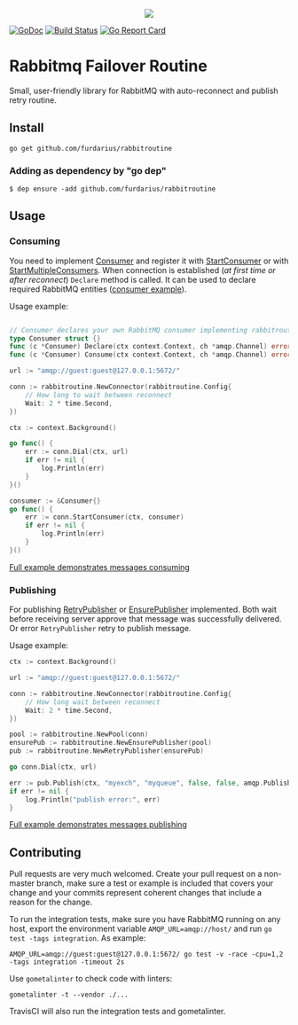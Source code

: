<p align="center"><img src="https://habrastorage.org/webt/59/e2/71/59e271948a792190098780.png"></p>

[![GoDoc](https://godoc.org/github.com/furdarius/rabbitroutine?status.svg)](https://godoc.org/github.com/furdarius/rabbitroutine)
[![Build Status](https://travis-ci.org/furdarius/rabbitroutine.svg?branch=master)](https://travis-ci.org/furdarius/rabbitroutine)
[![Go Report Card](https://goreportcard.com/badge/github.com/furdarius/rabbitroutine)](https://goreportcard.com/report/github.com/furdarius/rabbitroutine)

# Rabbitmq Failover Routine

Small, user-friendly library for RabbitMQ with auto-reconnect and publish retry routine.

## Install
```
go get github.com/furdarius/rabbitroutine
```

### Adding as dependency by "go dep"
```
$ dep ensure -add github.com/furdarius/rabbitroutine
```

## Usage


### Consuming
You need to implement [Consumer](https://godoc.org/github.com/furdarius/rabbitroutine#Consumer) and register
it with [StartConsumer](https://godoc.org/github.com/furdarius/rabbitroutine#Connector.StartConsumer)
or with [StartMultipleConsumers](https://godoc.org/github.com/furdarius/rabbitroutine#Connector.StartMultipleConsumers).
When connection is established (*at first time or after reconnect*) `Declare` method is called. It can be used to
declare required RabbitMQ entities ([consumer example](https://github.com/furdarius/rabbitroutine/blob/master/consumer_example_test.go)). 


Usage example:

```go

// Consumer declares your own RabbitMQ consumer implementing rabbitroutine.Consumer interface.
type Consumer struct {}
func (c *Consumer) Declare(ctx context.Context, ch *amqp.Channel) error {}
func (c *Consumer) Consume(ctx context.Context, ch *amqp.Channel) error {}

url := "amqp://guest:guest@127.0.0.1:5672/"

conn := rabbitroutine.NewConnector(rabbitroutine.Config{
    // How long to wait between reconnect
    Wait: 2 * time.Second,
})

ctx := context.Background()

go func() {
    err := conn.Dial(ctx, url)
    if err != nil {
    	log.Println(err)
    }
}()

consumer := &Consumer{}
go func() {
    err := conn.StartConsumer(ctx, consumer)
    if err != nil {
        log.Println(err)
    }
}()
```

[Full example demonstrates messages consuming](https://github.com/furdarius/rabbitroutine/blob/master/consumer_example_test.go)


### Publishing

For publishing [RetryPublisher](https://godoc.org/github.com/furdarius/rabbitroutine#RetryPublisher)
or [EnsurePublisher](https://godoc.org/github.com/furdarius/rabbitroutine#EnsurePublisher) implemented.
Both wait before receiving server approve that message was successfully delivered.
Or error `RetryPublisher` retry to publish message.

Usage example:
```go
ctx := context.Background()

url := "amqp://guest:guest@127.0.0.1:5672/"

conn := rabbitroutine.NewConnector(rabbitroutine.Config{
    // How long wait between reconnect
    Wait: 2 * time.Second,
})

pool := rabbitroutine.NewPool(conn)
ensurePub := rabbitroutine.NewEnsurePublisher(pool)
pub := rabbitroutine.NewRetryPublisher(ensurePub)

go conn.Dial(ctx, url)

err := pub.Publish(ctx, "myexch", "myqueue", false, false, amqp.Publishing{Body: []byte("message")})
if err != nil {
    log.Println("publish error:", err)
}

```

[Full example demonstrates messages publishing](https://github.com/furdarius/rabbitroutine/blob/master/publisher_example_test.go)

## Contributing

Pull requests are very much welcomed.  Create your pull request on a non-master
branch, make sure a test or example is included that covers your change and
your commits represent coherent changes that include a reason for the change.

To run the integration tests, make sure you have RabbitMQ running on any host,
export the environment variable `AMQP_URL=amqp://host/` and run `go test -tags
integration`. As example:
```
AMQP_URL=amqp://guest:guest@127.0.0.1:5672/ go test -v -race -cpu=1,2 -tags integration -timeout 2s
```

Use `gometalinter` to check code with linters:
```
gometalinter -t --vendor ./...
```

TravisCI will also run the integration tests and gometalinter.
